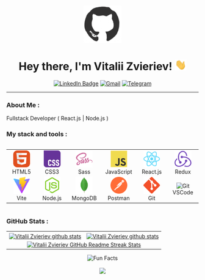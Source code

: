 <div  align="center">
  <img src="./assets/github.gif" width="100"/>
  
  <h1>Hey there, I'm Vitalii Zvieriev! <img src="./assets/giphy.gif" width="30px" alt="GIF"></h1>

[![LinkedIn Badge](https://img.shields.io/badge/linkedin-%230077B5.svg?style=for-the-badge&logo=linkedin&logoColor=white)](https://www.linkedin.com/in/vitalii-zvieriev/)
[![Gmail](https://img.shields.io/badge/Gmail-D14836?style=for-the-badge&logo=gmail&logoColor=white)](mailto:vitaliyzvieriev@gmail.com)
[![Telegram](https://img.shields.io/badge/Telegram-2CA5E0?style=for-the-badge&logo=telegram&logoColor=white)](https://t.me/z-vitaliy/)

<hr/>

</div>

### About Me :

Fullstack Developer ( React.js | Node.js )

### My stack and tools :

<div style="display: flex; align-items: flex-start; align: center">
<table align="center">
  <tr>
     <td align="center"  width="88">
       <img src="./images/01-html5.svg" alt="HTML5" width="44" height="44"/>
       <br>HTML5
     </td>
    <td align="center" width="88">
      <img src="./images/02-css3.svg" alt="CSS3" width="44" height="44"/>
       <br>CSS3
    </td>
    <td align="center" width="88">
     <img src="./images/03-sass.svg" alt="Sass" width="44" height="44"/>
     <br>Sass
    </td>
    <td align="center" width="88">
      <img src="./images/04-javascript.svg" alt="JS" width="44" height="44"/>
      <br>JavaScript
    </td>
    <td align="center" width="88">
      <img src="./images/05-react.svg" alt="React" width="44" height="44"/>
      <br>React.js
    </td>
     <td align="center" width="88">
        <img src="./images/06-redux.svg" alt="Redux" width="44" height="44"/>
      <br>Redux
    </td>
   
  </tr>
    <td align="center" width="88">
        <img src="./images/07-Vite.svg.png" alt="Postman" width="44" height="44"/>
      <br>Vite
    </td>
     <td align="center" width="88">
      <img src="./images/08-nodejs.svg" alt="Node.js" width="44" height="44"/>
      <br>Node.js 
    </td>
    <td align="center" width="88">
        <img src="./images/09-mongodb.svg" alt="MongoDB" width="44" height="44"/>
      <br>MongoDB
    </td>
    <td align="center" width="88">
      <img src="./images/10-postman.svg" alt="Postman" width="44" height="44"/>
      <br>Postman
    </td>
    <td align="center" width="88">
      <img src="./images/11-git.svg" alt="Git" width="44" height="44"/>
      <br>Git
    </td>
    <td align="center" width="88">
      <img src="./images/12-vscode.svg12-git.svg" alt="Git" width="44" height="44"/>
      <br>VSCode
    </td>
</table>
</div>

### GitHub Stats :

<table align="center">
  <tr>
  <td>
  <a href="https://github.com/vitaliy-z/github-readme-stats"><img align="center" src="https://github-readme-stats.vercel.app/api?username=vitaliy-z&show_icons=true&include_all_commits=true&theme=buefy&hide_border=true" alt="Vitalii Zvieriev github stats" /></a>
  </td>
  <td>
  <a href="https://github.com/vitaliy-z/github-readme-stats"><img align="center" src="https://github-readme-stats.vercel.app/api/top-langs/?username=vitaliy-z&layout=compact&theme=buefy&hide_border=true" alt="Vitalii Zvieriev github stats"  /></a>
  </td>
  </tr>
  <tr>
  <td colspan=2 align="center">
  <a href="https://git.io/streak-stats"> <img src="http://github-readme-streak-stats.herokuapp.com?user=vitaliy-z&hide_border=true&background=f6f8fa&currStreakLabel=000000&date_format=j%20M%5B%20Y%5D" alt="Vitalii Zvieriev GitHub Readme Streak Stats" /> </a>
  </td>
  </tr>
</table>

<div align=center> 
<img src="https://readme-typing-svg.herokuapp.com?color=%2336BCF7&size=30&center=true&vCenter=true&width=1000&height=50&lines=Fun+Facts:+;Love+joking,+got+a+great+sense+of+humor.+;" alt="Fun Facts" /> 
</div>
  
<br>

<div align="center">
<a href="https://u8views.com/github/vitaliy-z"><img src="https://u8views.com/api/v1/github/profiles/115661003/views/day-week-month-total-count.svg"></a>
</div>
